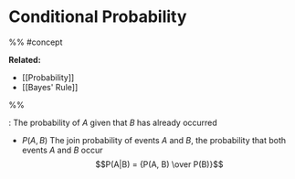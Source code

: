 # Conditional Probability
%%
#concept

**Related:**
-  [[Probability]]
-  [[Bayes' Rule]]

%%

: The probability of $A$ given that $B$ has already occurred
- $P(A, B)$ The join probability of events $A$ and $B$, the probability that both events $A$ and $B$ occur
$$P(A|B) = {P(A, B) \over P(B)}$$